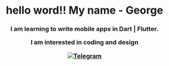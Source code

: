 <div id="header" align="center">
<h1>hello word!!
My name - George</h1>
<h3>
  I am learning to write mobile apps
  in Dart | Flutter.

  I am interested in coding and design

  <a href="https://web.telegram.org/a/Toniuse">
  <img scr="" alt="Telegram"/> </a>
</h3></div>

